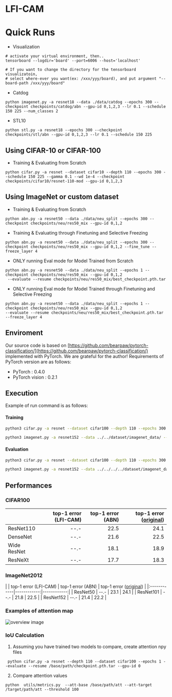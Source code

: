 # LFI-CAM


# Quick Runs
- Visualization
```
# activate your virtual environment, then..
tensorboard --logdir='board' --port=6006 --host='localhost'

# If you want to change the directory for the tensorboard visualizatoin,
# select where-ever you want(ex: /xxx/yyy/board), and put argument "--board-path /xxx/yyy/board"
```

- Catdog
```
python imagenet.py -a resnet18 --data ./data/catdog --epochs 300 --checkpoint checkpoints/catdog/abn --gpu-id 0,1,2,3 --lr 0.1 --schedule 150 225 --num_classes 2
```

- STL10
```
python stl.py -a resnet18 --epochs 300 --checkpoint checkpoints/stl/abn --gpu-id 0,1,2,3 --lr 0.1 --schedule 150 225
```


## Using CIFAR-10 or CIFAR-100
- Training & Evaluating from Scratch
```
python cifar.py -a resnet --dataset cifar10 --depth 110 --epochs 300 --schedule 150 225 --gamma 0.1 --wd 1e-4 --checkpoint checkpoints/cifar10/resnet-110-mod --gpu-id 0,1,2,3
```

## Using ImageNet or custom dataset
- Training & Evaluating from Scratch
```
python abn.py -a resnet50 --data ./data/neu_split --epochs 300 --checkpoint checkpoints/neu/res50_mix --gpu-id 0,1,2
```

- Training & Evaluating through Finetuning and Selective Freezing
```
python abn.py -a resnet50 --data ./data/neu_split --epochs 300 --checkpoint checkpoints/neu/res50_mix --gpu-id 0,1,2 --fine_tune --freeze_layer 4
```

- ONLY running Eval mode for Model Trained from Scratch
```
python abn.py -a resnet50 --data ./data/neu_split --epochs 1 --checkpoint checkpoints/neu/res50_mix --gpu-id 0,1,2
 --evaluate --resume checkpoints/neu/res50_mix/best_checkpoint.pth.tar
```

- ONLY running Eval mode for Model Trained through Finetuning and Selective Freezing
```
python abn.py -a resnet50 --data ./data/neu_split --epochs 1 --checkpoint checkpoints/neu/res50_mix --gpu-id 0,1,2
--evaluate --resume checkpoints/neu/res50_mix/best_checkpoint.pth.tar --freeze_layer 4
```



## Enviroment
Our source code is based on [https://github.com/bearpaw/pytorch-classification/](https://github.com/bearpaw/pytorch-classification/) implemented with PyTorch. We are grateful for the author!
Requirements of PyTorch version are as follows:
- PyTorch : 0.4.0
- PyTorch vision : 0.2.1


## Execution
Example of run command is as follows:

#### Training
```bash
python3 cifar.py -a resnet --dataset cifar100 --depth 110 --epochs 300 --schedule 150 225 --gamma 0.1 --wd 1e-4 --checkpoint checkpoints/cifar100/resnet-110 --gpu-id 0,1

python3 imagenet.py -a resnet152 --data ../../dataset/imagenet_data/ --epochs 90 --schedule 31 61 --gamma 0.1 -c checkpoints/imagenet/resnet152 --gpu-id 4,5,6,7 --test-batch 100
```

#### Evaluation
```bash
python3 cifar.py -a resnet --dataset cifar100 --depth 110 --epochs 300 --schedule 150 225 --gamma 0.1 --wd 1e-4 --checkpoint checkpoints/cifar100/resnet-110 --gpu-id 0,1 --evaluate --resume checkpoints/cifar100/resnet-110/model_best.pth.tar

python3 imagenet.py -a resnet152 --data ../../../../dataset/imagenet_data/ --epochs 90 --schedule 31 61 --gamma 0.1 -c checkpoints/imagenet/resnet152 --gpu-id 4,5,6 --test-batch 10 --evaluate --resume checkpoints/imagenet/resnet152/model_best.pth.tar
```

## Performances
### CIFAR100
|  | top-1 error (LFI-CAM) | top-1 error (ABN) | top-1 error ([original](https://github.com/bearpaw/pytorch-classification)) |
|:------------|------------:|------------:|------------:|
| ResNet110   |        --.- |        22.5 |        24.1 |
| DenseNet    |        --.- |        21.6 |        22.5 |
| Wide ResNet |        --.- |        18.1 |        18.9 |
| ResNeXt     |        --.- |        17.7 |        18.3 |

### ImageNet2012
|  | top-1 error (LFI-CAM) | top-1 error (ABN) | top-1 error ([original](https://github.com/bearpaw/pytorch-classification)) |
|:------------|------------:|------------:|
| ResNet50    |        --.- |        23.1 |        24.1 |
| ResNet101   |        --.- |        21.8 |        22.5 |
| ResNet152   |        --.- |        21.4 |        22.2 |

### Examples of attention map
![overview image](./example.jpeg)

### IoU Calculation
1. Assuming you have trained two models to compare, create attention npy files
```
 python cifar.py -a resnet --depth 110 --dataset cifar100 --epochs 1 --evaluate --resume /base/path/checkpoint.pth.tar --gpu-id 0
```
2. Compare attention values
```
python  utils/metrics.py  --att-base /base/path/att --att-target /target/path/att --threshold 100

```

